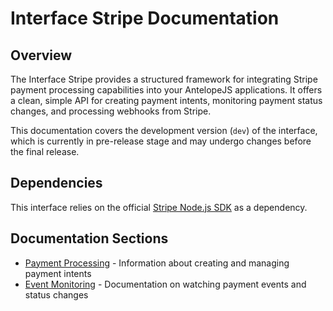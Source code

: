 # Interface Stripe Documentation

## Overview

The Interface Stripe provides a structured framework for integrating Stripe payment processing capabilities into your AntelopeJS applications. It offers a clean, simple API for creating payment intents, monitoring payment status changes, and processing webhooks from Stripe.

This documentation covers the development version (`dev`) of the interface, which is currently in pre-release stage and may undergo changes before the final release.

## Dependencies

This interface relies on the official [Stripe Node.js SDK](https://github.com/stripe/stripe-node) as a dependency.

## Documentation Sections

- [Payment Processing](./2.payment-processing.md) - Information about creating and managing payment intents
- [Event Monitoring](./3.event-monitoring.md) - Documentation on watching payment events and status changes
